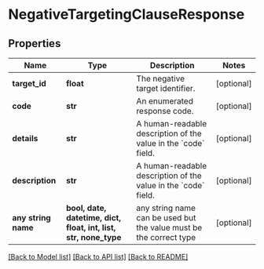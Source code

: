 # NegativeTargetingClauseResponse


## Properties
Name | Type | Description | Notes
------------ | ------------- | ------------- | -------------
**target_id** | **float** | The negative target identifier. | [optional] 
**code** | **str** | An enumerated response code. | [optional] 
**details** | **str** | A human-readable description of the value in the &#x60;code&#x60; field. | [optional] 
**description** | **str** | A human-readable description of the value in the &#x60;code&#x60; field. | [optional] 
**any string name** | **bool, date, datetime, dict, float, int, list, str, none_type** | any string name can be used but the value must be the correct type | [optional]

[[Back to Model list]](../README.md#documentation-for-models) [[Back to API list]](../README.md#documentation-for-api-endpoints) [[Back to README]](../README.md)


